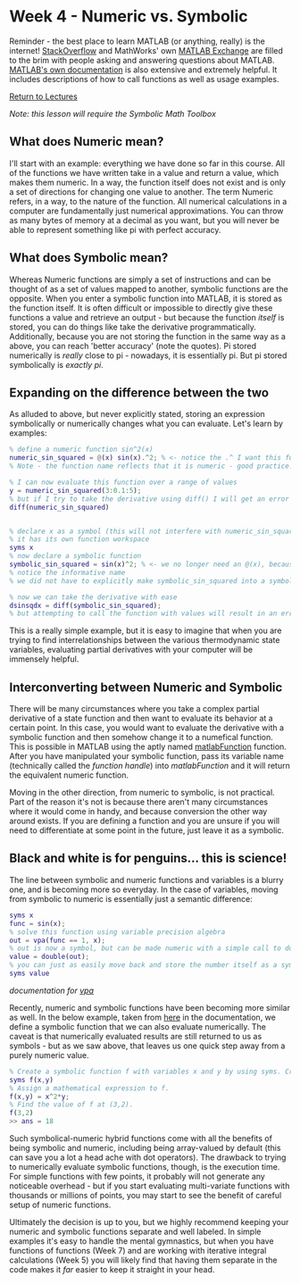 # Week 4 - Numeric vs. Symbolic
Reminder - the best place to learn MATLAB (or anything, really) is the internet! [StackOverflow](https://stackoverflow.com) and MathWorks' own [MATLAB Exchange](https://www.mathworks.com/matlabcentral/)
are filled to the brim with people asking and answering questions about MATLAB. [MATLAB's own documentation](https://www.mathworks.com/help/matlab/) is also extensive and extremely helpful.
It includes descriptions of how to call functions as well as usage examples.

[Return to Lectures](https://jacksonburns.github.io/MATLAB-Start-to-Finish/Lectures/Lectures-Landing-Page)

*Note: this lesson will require the Symbolic Math Toolbox*

## What does Numeric mean?
I'll start with an example: everything we have done so far in this course. All of the functions we have written take in a value and return a value,
which makes them numeric. In a way, the function itself does not exist and is only a set of directions for changing one value to another.
The term Numeric refers, in a way, to the nature of the function. All numerical calculations in a computer are fundamentally just numerical approximations.
You can throw as many bytes of memory at a decimal as you want, but you will never be able to represent something like pi with perfect accuracy.

## What does Symbolic mean?
Whereas Numeric functions are simply a set of instructions and can be thought of as a set of values mapped to another, symbolic functions are the
opposite. When you enter a symbolic function into MATLAB, it is stored as the function itself. It is often difficult or impossible to directly
give these functions a value and retrieve an output - but because the function *itself* is stored, you can do things like take the derivative programmatically.
Additionally, because you are not storing the function in the same way as a above, you can reach 'better accuracy' (note the quotes). Pi stored numerically
is *really* close to pi - nowadays, it is essentially pi. But pi stored symbolically is *exactly pi*.

## Expanding on the difference between the two
As alluded to above, but never explicitly stated, storing an expression symbolically or numerically changes what you can evaluate. Let's learn by examples:
```matlab
% define a numeric function sin^2(x)
numeric_sin_squared = @(x) sin(x).^2; % <- notice the .^ I want this function to operate element wise on matrices.
% Note - the function name reflects that it is numeric - good practice!

% I can now evaluate this function over a range of values
y = numeric_sin_squared(3:0.1:5);
% but if I try to take the derivative using diff() I will get an error (try it!)
diff(numeric_sin_squared)


% declare x as a symbol (this will not interfere with numeric_sin_squared because
% it has its own function workspace
syms x
% now declare a symbolic function
symbolic_sin_squared = sin(x)^2; % <- we no longer need an @(x), because this function does not accept numeric input
% notice the informative name
% we did not have to explicitly make symbolic_sin_squared into a symbol - it was done implicitly when we defined it in terms of symbols

% now we can take the derivative with ease
dsinsqdx = diff(symbolic_sin_squared);
% but attempting to call the function with values will result in an error (try it!)
```
This is a really simple example, but it is easy to imagine that when you are trying to find interrelationships between the various thermodynamic state
variables, evaluating partial derivatives with your computer will be immensely helpful.

## Interconverting between Numeric and Symbolic
There will be many circumstances where you take a complex partial derivative of a state function and then want to evaluate its behavior at a certain point.
In this case, you would want to evaluate the derivative with a symbolic function and then somehow change it to a numefical function. This is possible in 
MATLAB using the aptly named [matlabFunction](https://www.mathworks.com/help/symbolic/matlabfunction.html) function. After you have manipulated your
symbolic function, pass its variable name (technically called the *function handle*) into *matlabFunction* and it will return the equivalent numeric function.

Moving in the other direction, from numeric to symbolic, is not practical. Part of the reason it's not is because there aren't many circumstances where it
would come in handy, and because conversion the other way around exists. If you are defining a function and you are unsure if you will need to differentiate
at some point in the future, just leave it as a symbolic. 

## Black and white is for penguins... this is science!
The line between symbolic and numeric functions and variables is a blurry one, and is becoming more so everyday. In the case of variables, moving from
symbolic to numeric is essentially just a semantic difference:
```matlab
syms x
func = sin(x);
% solve this function using variable precision algebra
out = vpa(func == 1, x);
% out is now a symbol, but can be made numeric with a simple call to double
value = double(out);
% you can just as easily move back and store the number itself as a symbol
syms value
```
*documentation for [vpa](https://www.mathworks.com/help/symbolic/vpa.html?s_tid=srchtitle)*

Recently, numeric and symbolic functions have been becoming more similar as well. In the below example, taken from [here](https://www.mathworks.com/help/symbolic/create-symbolic-functions.html)
in the documentation, we define a symbolic function that we can also evaluate numerically. The caveat is that numerically evaluated results are still
returned to us as symbols - but as we saw above, that leaves us one quick step away from a purely numeric value.
```matlab
% Create a symbolic function f with variables x and y by using syms. Creating f automatically creates x and y.
syms f(x,y)
% Assign a mathematical expression to f.
f(x,y) = x^2*y;
% Find the value of f at (3,2).
f(3,2)
>> ans = 18
```
Such symbolical-numeric hybrid functions come with all the benefits of being symbolic and numeric, including being array-valued by default (this can
save you a lot a head ache with dot operators). The drawback to trying to numerically evaluate symbolic functions, though, is the execution time. For
simple functions with few points, it probably will not generate any noticeable overhead - but if you start evaluating multi-variate functions with thousands
or millions of points, you may start to see the benefit of careful setup of numeric functions.

Ultimately the decision is up to you, but we highly recommend keeping your numeric and symbolic functions separate and well labeled. In simple examples
it's easy to handle the mental gymnastics, but when you have functions of functions (Week 7) and are working with iterative integral calculations (Week 5)
you will likely find that having them separate in the code makes it *far* easier to keep it straight in your head.


